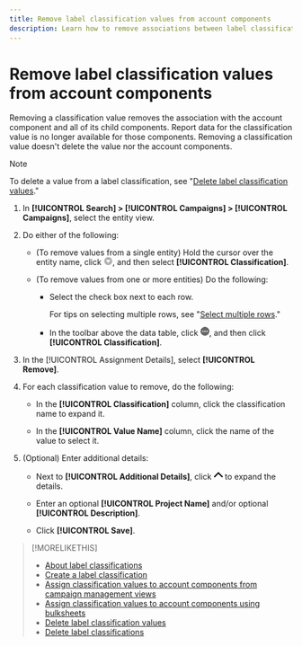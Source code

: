 ```yaml
---
title: Remove label classification values from account components
description: Learn how to remove associations between label classification values and account components.
---
```

# Remove label classification values from account components

Removing a classification value removes the association with the account component and all of its child components. Report data for the classification value is no longer available for those components. Removing a classification value doesn't delete the value nor the account components.

>[!NOTE]
>
>To delete a value from a label classification, see "[Delete label classification values](classification-values-delete.md)."

1. In **[!UICONTROL Search] > [!UICONTROL Campaigns] > [!UICONTROL Campaigns]**, select the entity view.

1. Do either of the following:

   * (To remove values from a single entity) Hold the cursor over the entity name, click ![Menu button](/help/search-social-commerce/assets/arrow-dropdown-menu.png "Menu button"), and then select **[!UICONTROL Classification]**.
   
   * (To remove values from one or more entities) Do the following:
     
     * Select the check box next to each row.
       
       For tips on selecting multiple rows, see "[Select multiple rows](/help/search-social-commerce/common-tasks/navigation-editing-selection/multiple-rows-select.md)."
     
     * In the toolbar above the data table, click ![More](/help/search-social-commerce/assets/more.png "More"), and then click **[!UICONTROL Classification]**.

1. In the [!UICONTROL Assignment Details], select **[!UICONTROL Remove]**.

1. For each classification value to remove, do the following:
   
   * In the **[!UICONTROL Classification]** column, click the classification name to expand it.
   
   * In the **[!UICONTROL Value Name]** column, click the name of the value to select it.

1. (Optional) Enter additional details:
   
   * Next to **[!UICONTROL Additional Details]**, click ![Open](/help/search-social-commerce/assets/chevron-up.png "Open") to expand the details.
   
   * Enter an optional **[!UICONTROL Project Name]** and/or optional **[!UICONTROL Description]**.
   
   * Click **[!UICONTROL Save]**.

>[!MORELIKETHIS]
>
>* [About label classifications](classification-about.md)
>* [Create a label classification](classification-create.md)
>* [Assign classification values to account components from campaign management views](classification-values-assign-campaign-management.md)
>* [Assign classification values to account components using bulksheets](classification-values-assign-bulksheets.md)
>* [Delete label classification values](classification-values-delete.md)
>* [Delete label classifications](classification-delete.md)
